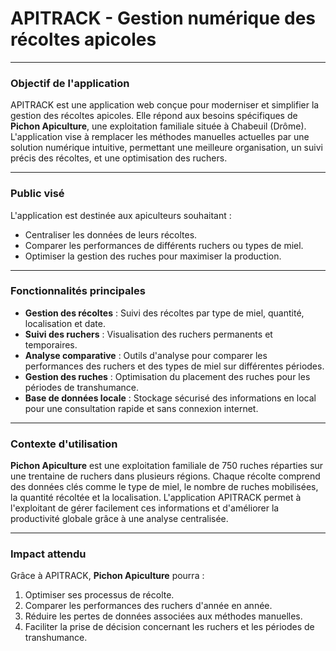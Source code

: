 # APITRACK - Gestion numérique des récoltes apicoles

---

### Objectif de l'application
APITRACK est une application web conçue pour moderniser et simplifier la gestion des récoltes apicoles. Elle répond aux besoins spécifiques de **Pichon Apiculture**, une exploitation familiale située à Chabeuil (Drôme). L'application vise à remplacer les méthodes manuelles actuelles par une solution numérique intuitive, permettant une meilleure organisation, un suivi précis des récoltes, et une optimisation des ruchers.

---

### Public visé
L'application est destinée aux apiculteurs souhaitant :
- Centraliser les données de leurs récoltes.
- Comparer les performances de différents ruchers ou types de miel.
- Optimiser la gestion des ruches pour maximiser la production.

---

### Fonctionnalités principales
- **Gestion des récoltes** : Suivi des récoltes par type de miel, quantité, localisation et date.
- **Suivi des ruchers** : Visualisation des ruchers permanents et temporaires.
- **Analyse comparative** : Outils d'analyse pour comparer les performances des ruchers et des types de miel sur différentes périodes.
- **Gestion des ruches** : Optimisation du placement des ruches pour les périodes de transhumance.
- **Base de données locale** : Stockage sécurisé des informations en local pour une consultation rapide et sans connexion internet.

---

### Contexte d'utilisation
**Pichon Apiculture** est une exploitation familiale de 750 ruches réparties sur une trentaine de ruchers dans plusieurs régions. Chaque récolte comprend des données clés comme le type de miel, le nombre de ruches mobilisées, la quantité récoltée et la localisation. L'application APITRACK permet à l'exploitant de gérer facilement ces informations et d'améliorer la productivité globale grâce à une analyse centralisée.

---

### Impact attendu
Grâce à APITRACK, **Pichon Apiculture** pourra :
1. Optimiser ses processus de récolte.
2. Comparer les performances des ruchers d'année en année.
3. Réduire les pertes de données associées aux méthodes manuelles.
4. Faciliter la prise de décision concernant les ruchers et les périodes de transhumance.
